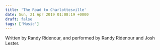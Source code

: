 ```yaml
---
title: 'The Road to Charlottesville'
date: Sun, 21 Apr 2019 01:08:19 +0000
draft: false
tags: ['Music']
---
```


Written by Randy Ridenour, and performed by Randy Ridenour and Josh Lester.


